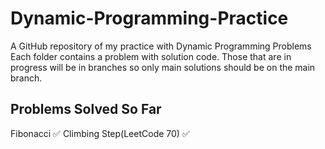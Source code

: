 # Dynamic-Programming-Practice
A GitHub repository of my practice with Dynamic Programming Problems 
Each folder contains a problem with solution code. Those that are in progress
will be in branches so only main solutions should be on the main branch. 

Problems Solved So Far 
-----------------------------
Fibonacci :white_check_mark:
Climbing Step(LeetCode 70) :white_check_mark:
